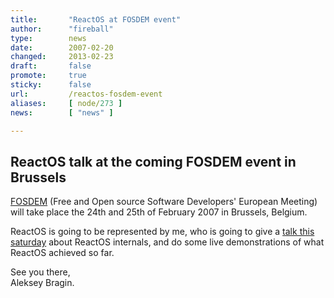 ```yaml
---
title:       "ReactOS at FOSDEM event"
author:      "fireball"
type:        news
date:        2007-02-20
changed:     2013-02-23
draft:       false
promote:     true
sticky:      false
url:         /reactos-fosdem-event
aliases:     [ node/273 ]
news:        [ "news" ]

---
```


<h2>ReactOS talk at the coming FOSDEM event in Brussels</h2>
<p><a href="http://www.fosdem.org">FOSDEM</a> (Free and Open source Software Developers' European Meeting) will take place the 24th and 25th of February 2007&nbsp;in Brussels, Belgium.</p>
<p>ReactOS is going to be represented by me, who is going to give a <a href="http://www.fosdem.org/2007/schedule/events/reactos">talk&nbsp;this saturday</a>&nbsp;about ReactOS internals, and do some live demonstrations of what ReactOS achieved so far.</p>
<p>See you there,<br/>
Aleksey Bragin.</p>
